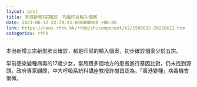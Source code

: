 ```yaml
---
layout: post
title: 本港新增3宗確診　均屬印尼輸入個案
date: 2021-06-12 22:39:23.000000000 +08:00
link: https://news.rthk.hk/rthk/ch/component/k2/1595615-20210612.htm
categories: rthk
---
```


本港新增三宗新型肺炎確診，都是印尼的輸入個案，初步確診個案少於五宗。

早前感染變種病毒的17歲少女，當局跟多個地方的患者進行基因比對，仍未找到源頭。政府專家顧問，中大呼吸系統科講座教授許樹昌認為，「香港變種」病毒機會很微。
